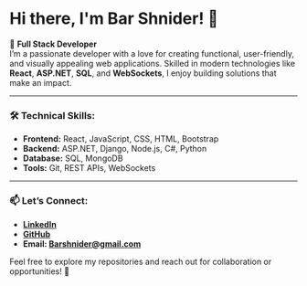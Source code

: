 
# Hi there, I'm Bar Shnider! 👋  

🌟 **Full Stack Developer**  
I’m a passionate developer with a love for creating functional, user-friendly, and visually appealing web applications. Skilled in modern technologies like **React**, **ASP.NET**, **SQL**, and **WebSockets**, I enjoy building solutions that make an impact.  

---

### 🛠️ Technical Skills:
- **Frontend:** React, JavaScript, CSS, HTML, Bootstrap  
- **Backend:** ASP.NET, Django, Node.js, C#, Python  
- **Database:** SQL, MongoDB  
- **Tools:** Git, REST APIs, WebSockets  

---

### 📫 Let’s Connect:
- **[LinkedIn](https://www.linkedin.com/in/bar-shnider)**
- **[GitHub](https://github.com/barshnider)**  
- **Email: [Barshnider@gmail.com](mailto:barshnider@gmail.com)**  

Feel free to explore my repositories and reach out for collaboration or opportunities! 🚀  
